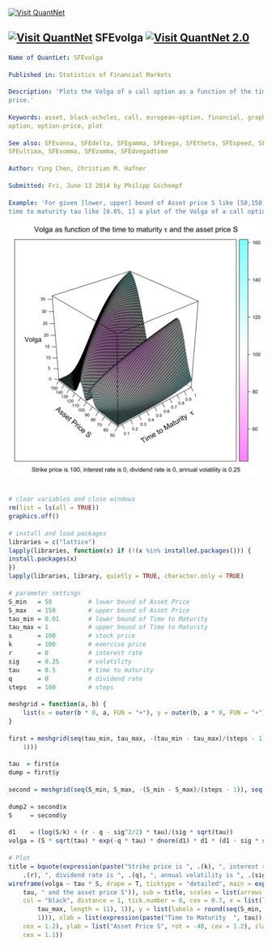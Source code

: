 
[<img src="https://github.com/QuantLet/Styleguide-and-Validation-procedure/blob/master/pictures/banner.png" alt="Visit QuantNet">](http://quantlet.de/index.php?p=info)

## [<img src="https://github.com/QuantLet/Styleguide-and-Validation-procedure/blob/master/pictures/qloqo.png" alt="Visit QuantNet">](http://quantlet.de/) **SFEvolga** [<img src="https://github.com/QuantLet/Styleguide-and-Validation-procedure/blob/master/pictures/QN2.png" width="60" alt="Visit QuantNet 2.0">](http://quantlet.de/d3/ia)

```yaml
Name of QuantLet: SFEvolga

Published in: Statistics of Financial Markets

Description: 'Plots the Volga of a call option as a function of the time to maturity and the asset
price.'

Keywords: asset, black-scholes, call, european-option, financial, graphical representation, greeks,
option, option-price, plot

See also: SFEvanna, SFEdelta, SFEgamma, SFEvega, SFEtheta, SFEspeed, SFEcharmcall, SFEcolor,
SFEultima, SFEvomma, SFEzomma, SFEdvegadtime

Author: Ying Chen, Christian M. Hafner

Submitted: Fri, June 13 2014 by Philipp Gschoepf

Example: 'For given [lower, upper] bound of Asset price S like [50,150] and [lower, upper] bound of
time to maturity tau like [0.05, 1] a plot of the Volga of a call option is produced.'
```

![Picture1](SFEvolga-1.png)


```r

# clear variables and close windows
rm(list = ls(all = TRUE))
graphics.off()

# install and load packages
libraries = c("lattice")
lapply(libraries, function(x) if (!(x %in% installed.packages())) {
install.packages(x)
})
lapply(libraries, library, quietly = TRUE, character.only = TRUE)

# parameter settings
S_min   = 50          # lower bound of Asset Price
S_max   = 150         # upper bound of Asset Price 
tau_min = 0.01        # lower bound of Time to Maturity
tau_max = 1           # upper bound of Time to Maturity
s       = 100         # stock price
k       = 100         # exercise price 
r       = 0           # interest rate
sig     = 0.25        # volatility
tau     = 0.5         # time to maturity
q       = 0           # dividend rate
steps   = 100         # steps

meshgrid = function(a, b) {
    list(x = outer(b * 0, a, FUN = "+"), y = outer(b, a * 0, FUN = "+"))
}

first = meshgrid(seq(tau_min, tau_max, -(tau_min - tau_max)/(steps - 1)), seq(tau_min, tau_max, -(tau_min - tau_max)/(steps - 
    1)))

tau  = first$x
dump = first$y

second = meshgrid(seq(S_min, S_max, -(S_min - S_max)/(steps - 1)), seq(S_min, S_max, -(S_min - S_max)/(steps - 1)))

dump2 = second$x
S     = second$y

d1    = (log(S/k) + (r - q - sig^2/2) * tau)/(sig * sqrt(tau))
volga = (S * sqrt(tau) * exp(-q * tau) * dnorm(d1) * d1 * (d1 - sig * sqrt(tau)))

# Plot
title = bquote(expression(paste("Strike price is ", .(k), ", interest rate is ", 
    .(r), ", dividend rate is ", .(q), ", annual volatility is ", .(sig))))
wireframe(volga ~ tau * S, drape = T, ticktype = "detailed", main = expression(paste("Volga as function of the time to maturity ", 
    tau, " and the asset price S")), sub = title, scales = list(arrows = FALSE, 
    col = "black", distance = 1, tick.number = 8, cex = 0.7, x = list(labels = round(seq(tau_min, 
        tau_max, length = 11), 1)), y = list(labels = round(seq(S_min, S_max, length = 11), 
        1))), xlab = list(expression(paste("Time to Maturity  ", tau)), rot = 30, 
    cex = 1.2), ylab = list("Asset Price S", rot = -40, cex = 1.2), zlab = list("Volga", 
    cex = 1.1))

```
